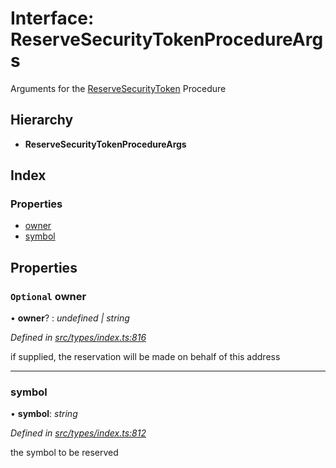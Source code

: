 # Interface: ReserveSecurityTokenProcedureArgs

Arguments for the [ReserveSecurityToken](../enums/_types_index_.proceduretype.md#reservesecuritytoken) Procedure

## Hierarchy

* **ReserveSecurityTokenProcedureArgs**

## Index

### Properties

* [owner](_types_index_.reservesecuritytokenprocedureargs.md#optional-owner)
* [symbol](_types_index_.reservesecuritytokenprocedureargs.md#symbol)

## Properties

### `Optional` owner

• **owner**? : *undefined | string*

*Defined in [src/types/index.ts:816](https://github.com/PolymathNetwork/polymath-sdk/blob/e8bbc1e/src/types/index.ts#L816)*

if supplied, the reservation will be made on behalf of this address

___

###  symbol

• **symbol**: *string*

*Defined in [src/types/index.ts:812](https://github.com/PolymathNetwork/polymath-sdk/blob/e8bbc1e/src/types/index.ts#L812)*

the symbol to be reserved
